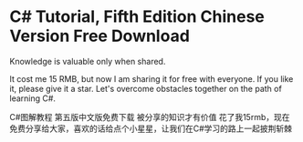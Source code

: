 # C# Tutorial, Fifth Edition Chinese Version Free Download
Knowledge is valuable only when shared.

It cost me 15 RMB, but now I am sharing it for free with everyone. If you like it, please give it a star. Let's overcome obstacles together on the path of learning C#.

C#图解教程 第五版中文版免费下载
被分享的知识才有价值
花了我15rmb，现在免费分享给大家，喜欢的话给点个小星星，让我们在C#学习的路上一起披荆斩棘
